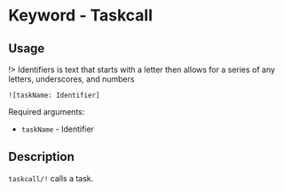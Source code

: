 # Keyword - Taskcall

## Usage

!> Identifiers is text that starts with a letter then allows for a series of any letters, underscores, and numbers

`![taskName: Identifier]`

Required arguments:

- `taskName` - Identifier

## Description

`taskcall/!` calls a task.